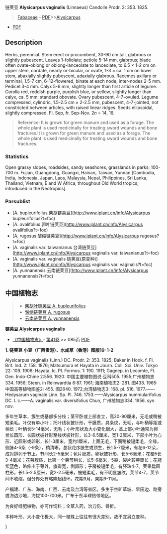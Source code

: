 链荚豆 **Alysicarpus vaginalis** (Linnaeus) Candolle Prodr. 2: 353. 1825.

> [Fabaceae](http://www.iplant.cn/info/Fabaceae?t=foc) - [PDF](http://www.iplant.cn/foc/pdf/Fabaceae.pdf)>>[Alysicarpus](http://www.iplant.cn/info/Alysicarpus?t=foc)
 - [PDF](http://www.iplant.cn/foc/pdf/Alysicarpus.pdf)

## Description

Herbs, perennial. Stem erect or procumbent, 30-90 cm tall, glabrous or slightly pubescent. Leaves 1-foliolate; petiole 5-14 mm, glabrous; blade often ovate-oblong or oblong-lanceolate to lanceolate, to 6.5 × 1-2 cm on upper stem, cordate, nearly or-bicular, or ovate, 1-3 × ca. 1 cm on lower stem, abaxially slightly pubescent, adaxially glabrous. Racemes axillary or terminal, 1.5-7 cm, 6-12-flowered, binate at each node; inter-nodes 2-5 mm. Pedicel 3-4 mm. Calyx 5-6 mm, slightly longer than first article of legume. Corolla red, reddish purple, purplish blue, or yellow, slightly longer than calyx, ca. 5 mm; standard obovate. Ovary pubescent, 4-7-ovuled. Legume compressed, cylindric, 1.5-2.5 cm × 2-2.5 mm, pubescent, 4-7-jointed, not constricted between articles, with raised linear ridges. Seeds ellipsoidal, slightly compressed. Fl. Sep, fr. Sep-Nov. 2*n* = 14, 16.


> Reference: 
> It is grown for green manure and used as a forage. The whole plant is used medicinally for treating sword wounds and bone fractures.It is grown for green manure and used as a forage. The whole plant is used medicinally for treating sword wounds and bone fractures.

### Statistics
Open grassy slopes, roadsides, sandy seashores, grasslands in parks; 100-700 m. Fujian, Guangdong, Guangxi, Hainan, Taiwan, Yunnan [Cambodia, India, Indonesia, Japan, Laos, Malaysia, Nepal, Philippines, Sri Lanka, Thailand, Vietnam; E and W Africa, throughout Old World tropics; introduced in the Neotropics].

### Parsublist

* [A.  bupleurifolius  柴胡链荚豆](http://www.iplant.cn/info/Alysicarpus bupleurifolius?t=foc)
* [A.  ovalifolius  卵叶链荚豆](http://www.iplant.cn/info/Alysicarpus ovalifolius?t=foc)
* [A.  rugosus  皱缩链荚豆](http://www.iplant.cn/info/Alysicarpus rugosus?t=foc)
* [A.  vaginalis var. taiwanianus  台湾链荚豆](http://www.iplant.cn/info/Alysicarpus vaginalis var. taiwanianus?t=foc)
* [A.  vaginalis var. vaginalis  链荚豆(原变种)](http://www.iplant.cn/info/Alysicarpus vaginalis var. vaginalis?t=foc)
* [A.  yunnanensis  云南链荚豆](http://www.iplant.cn/info/Alysicarpus yunnanensis?t=foc)

## 中国植物志

> * [柴胡叶链荚豆  A.  bupleurifolius](Alysicarpus-bupleurifolius-柴胡链荚豆.md)
> * [皱缩链荚豆  A.  rugosus](Alysicarpus-rugosus-皱缩链荚豆.md)
> * [云南链荚豆  A.  yunnanensis](Alysicarpus-yunnanensis-云南链荚豆.md)


**链荚豆 Alysicarpus vaginalis**

* [《中国植物志》](http://www.iplant.cn/frps)- [第41卷](http://www.iplant.cn/frps/vol/41) >> 085页 [PDF](http://www.iplant.cn/frps/pdf/41/085.pdf)


**1. 链荚豆 小豆（广西贵港）、水咸草（香港）图版16: 1-2**

Alysicarpus vaginalis (Linn.) DC. Prodr. 2: 353. 1825; Baker in Hook. f. Fl. Brit. Ind. 2: 158. 1876; Matsumura et Hayata in Journ. Coll. Sci. Univ. Tokyo 22: 109. 1906; Hayata, Ic. Pl. Formos. 1: 190. 1911; Gagnep. in Lecomte, Fl. Gen. Indo-Chine 2:556. 1920: 中国主要植物图说·豆科505. 1955;广州植物志334. 1956; Steen. in Reinwardtia 6:87. 1961; 海南植物志2: 281. 图438. 1965: 中国高等植物图鉴2: 455. 图2640. 1972;台湾植物志3: 168. pl. 516. 1977.——Hedysarum vaginale Linn. Sp. Pl. 746. 1753.——Alysicarpus nummularifolius DC. l. c.——A. vaginalis var. diversifolius Chun, 广州植物志334. 1956. syn. nov.

多年生草本，簇生或基部多分枝；茎平卧或上部直立，高30-90厘米，无毛或稍被短柔毛。叶仅有单小叶；托叶线状披针形，干膜质，具条纹，无毛，与叶柄等距或稍长；叶柄长5-14毫米，无毛；小叶形状及大小变化很大，茎上部小叶通常为卵状长圆形、长圆状披针形至线状披针形，长3-6.5厘米，宽1-2厘米，下部小叶为心形、近圆形或卵形，长1-3厘米，宽约1厘米，上面无毛，下面稍被短柔毛，全缘，侧脉4-5条（-9条），稍清晰。总状花序腋生或顶生，长1.5-7厘米，有花6-12朵，成对排列于节上，节间长2-5毫米；苞片膜质，卵状披针形，长5-6毫米；花梗5长3-4毫米；花萼膜质，比第一个荚节稍长，长5-6毫米，5裂，裂片较萼筒长；花冠紫蓝色，略伸出于萼外，旗瓣宽，倒卵形；子房被短柔毛，有胚珠4-7。荚果扁圆柱形，长1.5-2.5厘米，宽2-2.5毫米，被短柔毛，有不明显皱纹，荚节4-7，荚节间不收缩，但分界处有略隆起线环。花期9月，果期9-11月。

产福建、广东、海南、广西、云南及台湾等省区。多生于空旷草坡、早田边、路旁或海边沙地，海拔100-700米。广布于东半球热带地区。

为良好绿肥植物，亦可作饲料；全草入药，治刀伤、骨折。

本种叶形、大小变化极大，同一植珠上往往有很大差别，故不宜另立变种。

}